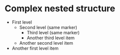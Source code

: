 # Complex nested structure

- First level
  - Second level (same marker)
    - Third level (same marker)
    - Another third level item
  - Another second level item
- Another first level item
